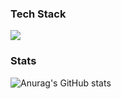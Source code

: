 ### Tech Stack

<a href="버튼을 눌렀을 때 이동할 링크" target="_blank"><img src="https://img.shields.io/badge/#E34F26-000000?style=plastic&logo=#E34F26&logoColor=000000"/></a>

### Stats
![Anurag's GitHub stats](https://github-readme-stats.vercel.app/api?username=noxknow&show_icons=true&theme=kacho_ga)
